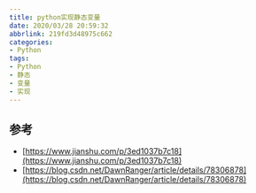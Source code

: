 ```yaml
---
title: python实现静态变量
date: 2020/03/28 20:59:32
abbrlink: 219fd3d48975c662
categories:
- Python
tags:
- Python
- 静态
- 变量
- 实现
---
```

## 参考
- [https://www.jianshu.com/p/3ed1037b7c18](https://www.jianshu.com/p/3ed1037b7c18)
- [https://blog.csdn.net/DawnRanger/article/details/78306878](https://blog.csdn.net/DawnRanger/article/details/78306878)
